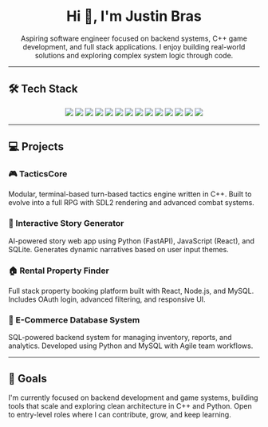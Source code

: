 <h1 align="center">Hi 👋, I'm Justin Bras</h1>
<p align="center">
  Aspiring software engineer focused on backend systems, C++ game development, and full stack applications.
  I enjoy building real-world solutions and exploring complex system logic through code.
</p>

---

## 🛠 Tech Stack

<p align="center">
  <img src="https://img.shields.io/badge/Python-3776AB?style=for-the-badge&logo=python&logoColor=white" />
  <img src="https://img.shields.io/badge/Java-ED8B00?style=for-the-badge&logo=java&logoColor=white" />
  <img src="https://img.shields.io/badge/C++-00599C?style=for-the-badge&logo=cplusplus&logoColor=white" />
  <img src="https://img.shields.io/badge/JavaScript-F7DF1E?style=for-the-badge&logo=javascript&logoColor=black" />
  <img src="https://img.shields.io/badge/SQL-4479A1?style=for-the-badge&logo=postgresql&logoColor=white" />
  <img src="https://img.shields.io/badge/HTML5-E34F26?style=for-the-badge&logo=html5&logoColor=white" />
  <img src="https://img.shields.io/badge/CSS3-1572B6?style=for-the-badge&logo=css3&logoColor=white" />
  <img src="https://img.shields.io/badge/FastAPI-009688?style=for-the-badge&logo=fastapi&logoColor=white" />
  <img src="https://img.shields.io/badge/React-20232A?style=for-the-badge&logo=react&logoColor=61DAFB" />
  <img src="https://img.shields.io/badge/Node.js-339933?style=for-the-badge&logo=node.js&logoColor=white" />
  <img src="https://img.shields.io/badge/MySQL-005C84?style=for-the-badge&logo=mysql&logoColor=white" />
  <img src="https://img.shields.io/badge/MongoDB-4EA94B?style=for-the-badge&logo=mongodb&logoColor=white" />
  <img src="https://img.shields.io/badge/Git-F05032?style=for-the-badge&logo=git&logoColor=white" />
  <img src="https://img.shields.io/badge/JIRA-0052CC?style=for-the-badge&logo=jira&logoColor=white" />
</p>

---

## 💻 Projects

### 🎮 TacticsCore  
Modular, terminal-based turn-based tactics engine written in C++. Built to evolve into a full RPG with SDL2 rendering and advanced combat systems.

### 📖 Interactive Story Generator  
AI-powered story web app using Python (FastAPI), JavaScript (React), and SQLite. Generates dynamic narratives based on user input themes.

### 🏠 Rental Property Finder  
Full stack property booking platform built with React, Node.js, and MySQL. Includes OAuth login, advanced filtering, and responsive UI.

### 🛒 E-Commerce Database System  
SQL-powered backend system for managing inventory, reports, and analytics. Developed using Python and MySQL with Agile team workflows.

---

## 🎯 Goals

I'm currently focused on backend development and game systems, building tools that scale and exploring clean architecture in C++ and Python. Open to entry-level roles where I can contribute, grow, and keep learning.

